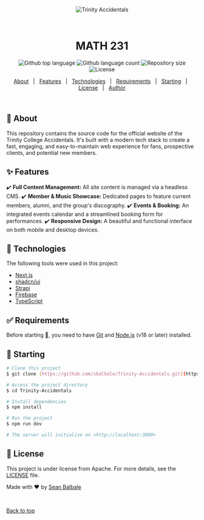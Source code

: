 <div align="center" id="top"> 
  <img src="./.github/app.gif" alt="Trinity Accidentals" />

  &#xa0;

  <!-- <a href="https://Trinity-Accidentals.netlify.app">Demo</a> -->
</div>

<h1 align="center">MATH 231</h1>

<p align="center">
  <img alt="Github top language" src="https://img.shields.io/github/languages/top/sbalbale/Trinity-Accidentals?color=56BEB8">

  <img alt="Github language count" src="https://img.shields.io/github/languages/count/sbalbale/Trinity-Accidentals?color=56BEB8">

  <img alt="Repository size" src="https://img.shields.io/github/repo-size/sbalbale/Trinity-Accidentals?color=56BEB8">

  <img alt="License" src="https://img.shields.io/github/license/sbalbale/Trinity-Accidentals?color=56BEB8">

  <!-- <img alt="Github issues" src="https://img.shields.io/github/issues/sbalbale/Trinity-Accidentals?color=56BEB8" /> -->

  <!-- <img alt="Github forks" src="https://img.shields.io/github/forks/sbalbale/Trinity-Accidentals?color=56BEB8" /> -->

  <!-- <img alt="Github stars" src="https://img.shields.io/github/stars/sbalbale/Trinity-Accidentals?color=56BEB8" /> -->
</p>

<!-- Status -->

<!-- <h4 align="center"> 
	🚧  Trinity-Accidentals 🚀 Under construction...  🚧
</h4> 

<hr> -->

<p align="center">
  <a href="#dart-about">About</a> &#xa0; | &#xa0; 
  <a href="#sparkles-features">Features</a> &#xa0; | &#xa0;
  <a href="#rocket-technologies">Technologies</a> &#xa0; | &#xa0;
  <a href="#white_check_mark-requirements">Requirements</a> &#xa0; | &#xa0;
  <a href="#checkered_flag-starting">Starting</a> &#xa0; | &#xa0;
  <a href="#memo-license">License</a> &#xa0; | &#xa0;
  <a href="https://github.com/sbalbale" target="_blank">Author</a>
</p>

<br>

## :dart: About ##

This repository contains the source code for the official website of the Trinity College Accidentals. It's built with a modern tech stack to create a fast, engaging, and easy-to-maintain web experience for fans, prospective clients, and potential new members.


## :sparkles: Features ##

:heavy_check_mark: **Full Content Management:** All site content is managed via a headless CMS.
:heavy_check_mark: **Member & Music Showcase:** Dedicated pages to feature current members, alumni, and the group's discography.
:heavy_check_mark: **Events & Booking:** An integrated events calendar and a streamlined booking form for performances.
:heavy_check_mark: **Responsive Design:** A beautiful and functional interface on both mobile and desktop devices.


## :rocket: Technologies ##

The following tools were used in this project:

- [Next.js](https://nextjs.org/)
- [shadcn/ui](https://ui.shadcn.com/)
- [Strapi](https://strapi.io/)
- [Firebase](https://firebase.google.com/)
- [TypeScript](https://www.typescriptlang.org/)


## :white_check_mark: Requirements ##

Before starting :checkered_flag:, you need to have [Git](https://git-scm.com) and [Node.js](https://nodejs.org/en/) (v18 or later) installed.


## :checkered_flag: Starting ##

```bash
# Clone this project
$ git clone [https://github.com/sbalbale/Trinity-Accidentals.git](https://github.com/sbalbale/Trinity-Accidentals.git)

# Access the project directory
$ cd Trinity-Accidentals

# Install dependencies
$ npm install

# Run the project
$ npm run dev

# The server will initialize on <http://localhost:3000>
```

## :memo: License ##

This project is under license from Apache. For more details, see the [LICENSE](LICENSE) file.


Made with :heart: by <a href="https://github.com/sbalbale" target="_blank">Sean Balbale</a>

&#xa0;

<a href="#top">Back to top</a>
